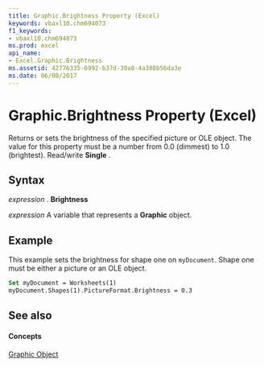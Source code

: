 ```yaml
---
title: Graphic.Brightness Property (Excel)
keywords: vbaxl10.chm694073
f1_keywords:
- vbaxl10.chm694073
ms.prod: excel
api_name:
- Excel.Graphic.Brightness
ms.assetid: 42776335-6992-b37d-39a8-4a388b56da3e
ms.date: 06/08/2017
---
```



# Graphic.Brightness Property (Excel)

Returns or sets the brightness of the specified picture or OLE object. The value for this property must be a number from 0.0 (dimmest) to 1.0 (brightest). Read/write  **Single** .


## Syntax

 _expression_ . **Brightness**

 _expression_ A variable that represents a **Graphic** object.


## Example

This example sets the brightness for shape one on  `myDocument`. Shape one must be either a picture or an OLE object.


```vb
Set myDocument = Worksheets(1) 
myDocument.Shapes(1).PictureFormat.Brightness = 0.3
```


## See also


#### Concepts


[Graphic Object](Excel.Graphic.md)

